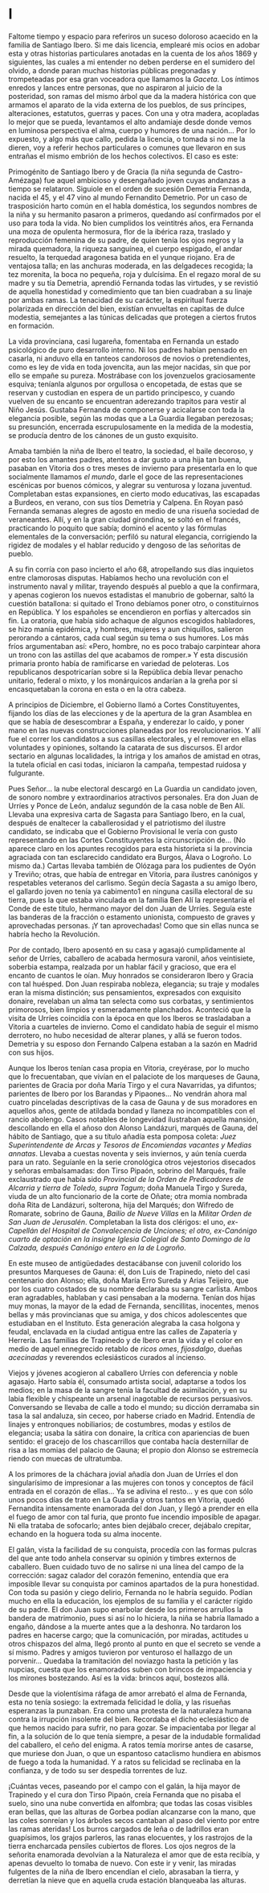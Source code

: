 # I

Faltome tiempo y espacio para referiros un suceso doloroso acaecido en la
familia de Santiago Ibero. Si me dais licencia, emplearé mis ocios en adobar
esta y otras historias particulares anotadas en la cuenta de los años 1869
y siguientes, las cuales a mi entender no deben perderse en el sumidero del
olvido, a donde paran muchas historias públicas pregonadas y trompeteadas por
esa gran voceadora que llamamos la *Gaceta*. Los íntimos enredos y lances entre
personas, que no aspiraron al juicio de la posteridad, son ramas del mismo
árbol que da la madera histórica con que armamos el aparato de la vida externa
de los pueblos, de sus príncipes, alteraciones, estatutos, guerras y paces. Con
una y otra madera, acopladas lo mejor que se pueda, levantamos el alto
andamiaje desde donde vemos en luminosa perspectiva el alma, cuerpo y humores
de una nación... Por lo expuesto, y algo más que callo, pedida la licencia,
o tomada si no me la dieren, voy a referir hechos particulares o comunes que
llevaron en sus entrañas el mismo embrión de los hechos colectivos. El caso es
este:

Primogénito de Santiago Ibero y de Gracia (la niña segunda de Castro-Amézaga)
fue aquel ambicioso y desengañado joven cuyas andanzas a tiempo se relataron.
Siguiole en el orden de sucesión Demetria Fernanda, nacida el 45, y el 47 vino
al mundo Fernandito Demetrio. Por un caso de trasposición harto común en el
habla doméstica, los segundos nombres de la niña y su hermanito pasaron
a primeros, quedando así confirmados por el uso para toda la vida. No bien
cumplidos los veintitrés años, era Fernanda una moza de opulenta hermosura,
flor de la ibérica raza, traslado y reproducción femenina de su padre, de quien
tenía los ojos negros y la mirada quemadora, la riqueza sanguínea, el cuerpo
espigado, el andar resuelto, la terquedad aragonesa batida en el yunque
riojano. Era de ventajosa talla; en las anchuras moderada, en las delgadeces
recogida; la tez morenita, la boca no pequeña, roja y dulcísima. En el regazo
moral de su madre y su tía Demetria, aprendió Fernanda todas las virtudes, y se
revistió de aquella honestidad y comedimiento que tan bien cuadraban a su
linaje por ambas ramas. La tenacidad de su carácter, la espiritual fuerza
polarizada en dirección del bien, existían envueltas en capitas de dulce
modestia, semejantes a las túnicas delicadas que protegen a ciertos frutos en
formación.

La vida provinciana, casi lugareña, fomentaba en Fernanda un estado psicológico
de puro desarrollo interno. Ni los padres habían pensado en casarla, ni anduvo
ella en tanteos candorosos de novios o pretendientes, como es ley de vida en
toda jovencita, aun las mejor nacidas, sin que por ello se empañe su pureza.
Mostrábase con los jovenzuelos graciosamente esquiva; teníanla algunos por
orgullosa o encopetada, de estas que se reservan y custodian en espera de un
partido principesco, y cuando vuelven de su encanto se encuentran aderezando
trapitos para vestir al Niño Jesús. Gustaba Fernanda de componerse y acicalarse
con toda la elegancia posible, según las modas que a La Guardia llegaban
perezosas; su presunción, encerrada escrupulosamente en la medida de la
modestia, se producía dentro de los cánones de un gusto exquisito.

Amaba también la niña de Ibero el teatro, la sociedad, el baile decoroso, y por
esto los amantes padres, atentos a dar gusto a una hija tan buena, pasaban en
Vitoria dos o tres meses de invierno para presentarla en lo que socialmente
llamamos *el mundo*, darle el goce de las representaciones escénicas por buenos
cómicos, y alegrar su venturosa y lozana juventud.  Completaban estas
expansiones, en cierto modo educativas, las escapadas a Burdeos, en verano, con
sus tíos Demetria y Calpena. En Royan pasó Fernanda semanas alegres de agosto
en medio de una risueña sociedad de veraneantes. Allí, y en la gran ciudad
girondina, se soltó en el francés, practicando lo poquito que sabía; dominó el
acento y las fórmulas elementales de la conversación; perfiló su natural
elegancia, corrigiendo la rigidez de modales y el hablar reducido y dengoso de
las señoritas de pueblo.

A su fin corría con paso incierto el año 68, atropellando sus días inquietos
entre clamorosas disputas. Habíamos hecho una revolución con el instrumento
naval y militar, trayendo después al pueblo a que la confirmara, y apenas
cogieron los nuevos estadistas el manubrio de gobernar, saltó la cuestión
batallona: si quitado el Trono debíamos poner otro, o constituirnos en
República. Y los españoles se encendieron en porfías y altercados sin fin.  La
oratoria, que había sido achaque de algunos escogidos habladores, se hizo manía
epidémica, y hombres, mujeres y aun chiquillos, salieron perorando a cántaros,
cada cual según su tema o sus humores. Los más fríos argumentaban así: «Pero,
hombre, no es poco trabajo carpintear ahora un trono con las astillas del que
acabamos de romper.» Y esta discusión primaria pronto había de ramificarse en
variedad de peloteras. Los republicanos despotricarían sobre si la República
debía llevar penacho unitario, federal o mixto, y los monárquicos andarían a la
greña por si encasquetaban la corona en esta o en la otra cabeza.

A principios de Diciembre, el Gobierno llamó a Cortes Constituyentes, fijando
los días de las elecciones y de la apertura de la gran Asamblea en que se había
de desescombrar a España, y enderezar lo caído, y poner mano en las nuevas
construcciones planeadas por los revolucionarios. Y allí fue el correr los
candidatos a sus casillas electorales, y el remover en ellas voluntades
y opiniones, soltando la catarata de sus discursos. El ardor sectario en
algunas localidades, la intriga y los amaños de amistad en otras, la tutela
oficial en casi todas, iniciaron la campaña, tempestad ruidosa y fulgurante.

Pues Señor... la nube electoral descargó en La Guardia un candidato joven, de
sonoro nombre y extraordinarios atractivos personales. Era don Juan de Urríes
y Ponce de León, andaluz segundón de la casa noble de Ben Alí. Llevaba una
expresiva carta de Sagasta para Santiago Ibero, en la cual, después de
enaltecer la caballerosidad y el patriotismo del ilustre candidato, se indicaba
que el Gobierno Provisional le vería con gusto representando en las Cortes
Constituyentes la circunscripción de... (No aparece claro en los apuntes
recogidos para esta historieta si la provincia agraciada con tan esclarecido
candidato era Burgos, Álava o Logroño. Lo mismo da.) Cartas llevaba también de
Olózaga para los pudientes de Oyón y Treviño; otras, que había de entregar en
Vitoria, para ilustres canónigos y respetables veteranos del carlismo. Según
decía Sagasta a su amigo Ibero, el gallardo joven no tenía ya cabimento1 en
ninguna casilla electoral de su tierra, pues la que estaba vinculada en la
familia Ben Alí la representaría el Conde de este título, hermano mayor del don
Juan de Urríes. Seguía este las banderas de la fracción o estamento unionista,
compuesto de graves y aprovechadas personas. ¡Y tan aprovechadas! Como que sin
ellas nunca se habría hecho la Revolución.

Por de contado, Ibero aposentó en su casa y agasajó cumplidamente al señor de
Urríes, caballero de acabada hermosura varonil, años veintisiete, soberbia
estampa, realzada por un hablar fácil y gracioso, que era el encanto de cuantos
le oían. Muy honrados se consideraron Ibero y Gracia con tal huésped. Don Juan
respiraba nobleza, elegancia; su traje y modales eran la misma distinción; sus
pensamientos, expresados con exquisito donaire, revelaban un alma tan selecta
como sus corbatas, y sentimientos primorosos, bien limpios y esmeradamente
planchados. Aconteció que la visita de Urríes coincidía con la época en que los
Iberos se trasladaban a Vitoria a cuarteles de invierno. Como el candidato
había de seguir el mismo derrotero, no hubo necesidad de alterar planes, y allá
se fueron todos. Demetria y su esposo don Fernando Calpena estaban a la sazón
en Madrid con sus hijos.

Aunque los Iberos tenían casa propia en Vitoria, creyérase, por lo mucho que lo
frecuentaban, que vivían en el palaciote de los marqueses de Gauna, parientes
de Gracia por doña María Tirgo y el cura Navarridas, ya difuntos; parientes de
Ibero por los Barandas y Pipaones... No vendrán ahora mal cuatro pinceladas
descriptivas de la casa de Gauna y de sus moradores en aquellos años, gente de
atildada bondad y llaneza no incompatibles con el rancio abolengo. Casos
notables de longevidad ilustraban aquella mansión, descollando en ella el añoso
don Alonso Landázuri, marqués de Gauna, del hábito de Santiago, que a su título
añadía esta pomposa coleta: *Juez Superintendente de Arcas y Tesoros de
Encomiendas vacantes y Medias annatas*. Llevaba a cuestas noventa y seis
inviernos, y aún tenía cuerda para un rato. Seguíanle en la serie cronológica
otros vejestorios disecados y señoras embalsamadas: don Tirso Pipaón, sobrino
del Marqués, fraile exclaustrado que había sido *Provincial de la Orden de
Predicadores de Alcarria y tierra de Toledo, supra Tagum*; doña Manuela Tirgo
y Sureda, viuda de un alto funcionario de la corte de Oñate; otra momia
nombrada doña Rita de Landázuri, solterona, hija del Marqués; don Wifredo de
Romarate, sobrino de Gauna, *Bailío de Nueve Villas* en la *Militar Orden de
San Juan de Jerusalén*. Completaban la lista dos clérigos: el uno, *ex-Capellán
del Hospital de Convalecencia de Unciones; el otro, ex-Canónigo cuarto de
optación en la insigne Iglesia Colegial de Santo Domingo de la Calzada, después
Canónigo entero en la de Logroño*.

En este museo de antigüedades destacábanse con juvenil colorido los presuntos
Marqueses de Gauna: él, don Luis de Trapinedo, nieto del casi centenario don
Alonso; ella, doña María Erro Sureda y Arias Teijeiro, que por los cuatro
costados de su nombre declaraba su sangre carlista. Ambos eran agradables,
hablaban y casi pensaban a la moderna. Tenían dos hijas muy monas, la mayor de
la edad de Fernanda, sencillitas, inocentes, menos bellas y más provincianas
que su amiga, y dos chicos adolescentes que estudiaban en el Instituto. Esta
generación alegraba la casa holgona y feudal, enclavada en la ciudad antigua
entre las calles de Zapatería y Herrería. Las familias de Trapinedo y de Ibero
eran la vida y el color en medio de aquel ennegrecido retablo de *ricos omes*,
*fijosdalgo*, dueñas *acecinadas* y reverendos eclesiásticos curados al
incienso.

Viejos y jóvenes acogieron al caballero Urríes con deferencia y noble agasajo.
Harto sabía él, consumado artista social, adaptarse a todos los medios; en la
masa de la sangre tenía la facultad de asimilación, y en su labia flexible
y chispeante un arsenal inagotable de recursos persuasivos. Conversando se
llevaba de calle a todo el mundo; su dicción derramaba sin tasa la sal
andaluza, sin ceceo, por haberse criado en Madrid. Entendía de linajes
y entronques nobiliarios; de costumbres, modas y estilos de elegancia; usaba la
sátira con donaire, la crítica con apariencias de buen sentido: el gracejo de
los chascarrillos que contaba hacía desternillar de risa a las momias del
palacio de Gauna; el propio don Alonso se estremecía riendo con muecas de
ultratumba.

A los primores de la cháchara jovial añadía don Juan de Urríes el don
singularísimo de impresionar a las mujeres con tonos y conceptos de fácil
entrada en el corazón de ellas... Ya se adivina el resto... y es que con sólo
unos pocos días de trato en La Guardia y otros tantos en Vitoria, quedó
Fernandita intensamente enamorada del don Juan, y llegó a prender en ella el
fuego de amor con tal furia, que pronto fue incendio imposible de apagar. Ni
ella trataba de sofocarlo; antes bien dejábalo crecer, dejábalo crepitar,
echando en la hoguera toda su alma inocente.

El galán, vista la facilidad de su conquista, procedía con las formas pulcras
del que ante todo anhela conservar su opinión y timbres externos de caballero.
Buen cuidado tuvo de no salirse ni una línea del campo de la corrección: sagaz
calador del corazón femenino, entendía que era imposible llevar su conquista
por caminos apartados de la pura honestidad. Con toda su pasión y ciego
delirio, Fernanda no le habría seguido. Podían mucho en ella la educación, los
ejemplos de su familia y el carácter rígido de su padre. El don Juan supo
enarbolar desde los primeros arrullos la bandera de matrimonio, pues si así no
lo hiciera, la niña se habría llamado a engaño, dándose a la muerte antes que
a la deshonra. No tardaron los padres en hacerse cargo; que la comunicación,
por miradas, actitudes u otros chispazos del alma, llegó pronto al punto en que
el secreto se vende a sí mismo. Padres y amigos tuvieron por venturoso el
hallazgo de un porvenir... Quedaba la tramitación del noviazgo hasta la
petición y las nupcias, cuesta que los enamorados suben con brincos de
impaciencia y los mirones bostezando. Así es la vida: brincos aquí, bostezos
allá.

Desde que la violentísima ráfaga de amor arrebató el alma de Fernanda, esta no
tenía sosiego: la extremada felicidad le dolía, y las risueñas esperanzas la
punzaban. Era como una protesta de la naturaleza humana contra la irrupción
insolente del bien. Recordaba el dicho eclesiástico de que hemos nacido para
sufrir, no para gozar. Se impacientaba por llegar al fin, a la solución de lo
que tenía siempre, a pesar de la indudable formalidad del caballero, el ceño
del enigma. A ratos temía morirse antes de casarse, que muriese don Juan, o que
un espantoso cataclismo hundiera en abismos de fuego a toda la humanidad.
Y a ratos su felicidad se reclinaba en la confianza, y de todo su ser despedía
torrentes de luz.

¡Cuántas veces, paseando por el campo con el galán, la hija mayor de Trapinedo
y el cura don Tirso Pipaón, creía Fernanda que no pisaba el suelo, sino una
nube convertida en alfombra; que todas las cosas visibles eran bellas, que las
alturas de Gorbea podían alcanzarse con la mano, que las coles sonreían y los
árboles secos cantaban al paso del viento por entre las ramas ateridas! Los
burros cargados de leña o de ladrillos eran guapísimos, los grajos parleros,
las ranas elocuentes, y los rastrojos de la tierra encharcada pensiles
cubiertos de flores. Los ojos negros de la señorita enamorada devolvían a la
Naturaleza el amor que de esta recibía, y apenas devuelto lo tomaba de nuevo.
Con este ir y venir, las miradas fulgentes de la niña de Ibero encendían el
cielo, abrasaban la tierra, y derretían la nieve que en aquella cruda estación
blanqueaba las alturas.
